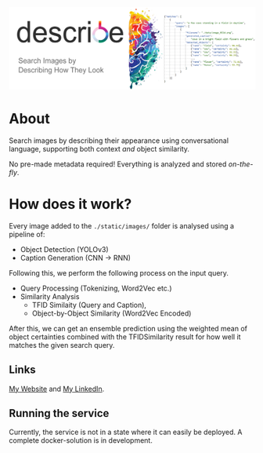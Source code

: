 

<img src="./demos/banner.png" alt="drawing"/>

# About

Search images by describing their appearance using
conversational language, supporting both context
_and_ object similarity.

No pre-made metadata required! Everything is 
analyzed and stored _on-the-fly_.

# How does it work?
Every image added to the ```./static/images/``` folder is analysed using a pipeline of:
- Object Detection (YOLOv3)
- Caption Generation (CNN -> RNN)

Following this, we perform the following process 
on the input query.
- Query Processing (Tokenizing, Word2Vec etc.)
- Similarity Analysis
  - TFID Similaity (Query and Caption),
  - Object-by-Object Similarity (Word2Vec Encoded) 

After this, we can get an ensemble prediction using the weighted mean of object certainties combined with the TFIDSimilarity result for how well it matches the given search query.

## Links
[My Website](https://frederikgram.github.io/) and 
[My LinkedIn](https://www.linkedin.com/in/frederikgramkortegaard/).
## Running the service
Currently, the service is not in a state where it can easily be deployed. A complete docker-solution is in development.
